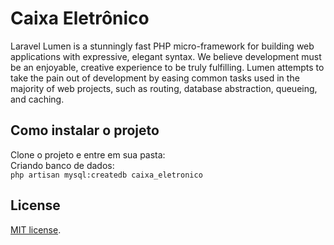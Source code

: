 # Caixa Eletrônico

Laravel Lumen is a stunningly fast PHP micro-framework for building web applications with expressive, elegant syntax. We believe development must be an enjoyable, creative experience to be truly fulfilling. Lumen attempts to take the pain out of development by easing common tasks used in the majority of web projects, such as routing, database abstraction, queueing, and caching.

## Como instalar o projeto

Clone o projeto e entre em sua pasta:
<br/>
Criando banco de dados:
<br/>
`php artisan mysql:createdb caixa_eletronico`

## License

[MIT license](https://opensource.org/licenses/MIT).
